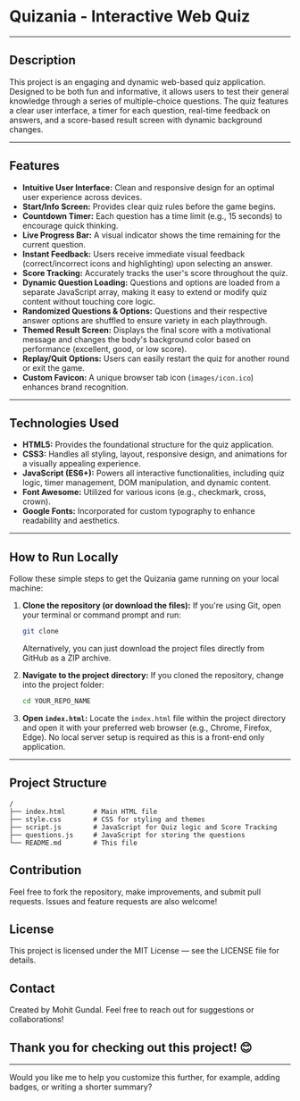 # Quizania - Interactive Web Quiz

---

## Description
This project is an engaging and dynamic web-based quiz application. Designed to be both fun and informative, it allows users to test their general knowledge through a series of multiple-choice questions. The quiz features a clear user interface, a timer for each question, real-time feedback on answers, and a score-based result screen with dynamic background changes.

---

## Features
* **Intuitive User Interface:** Clean and responsive design for an optimal user experience across devices.
* **Start/Info Screen:** Provides clear quiz rules before the game begins.
* **Countdown Timer:** Each question has a time limit (e.g., 15 seconds) to encourage quick thinking.
* **Live Progress Bar:** A visual indicator shows the time remaining for the current question.
* **Instant Feedback:** Users receive immediate visual feedback (correct/incorrect icons and highlighting) upon selecting an answer.
* **Score Tracking:** Accurately tracks the user's score throughout the quiz.
* **Dynamic Question Loading:** Questions and options are loaded from a separate JavaScript array, making it easy to extend or modify quiz content without touching core logic.
* **Randomized Questions & Options:** Questions and their respective answer options are shuffled to ensure variety in each playthrough.
* **Themed Result Screen:** Displays the final score with a motivational message and changes the body's background color based on performance (excellent, good, or low score).
* **Replay/Quit Options:** Users can easily restart the quiz for another round or exit the game.
* **Custom Favicon:** A unique browser tab icon (`images/icon.ico`) enhances brand recognition.

---

## Technologies Used
* **HTML5:** Provides the foundational structure for the quiz application.
* **CSS3:** Handles all styling, layout, responsive design, and animations for a visually appealing experience.
* **JavaScript (ES6+):** Powers all interactive functionalities, including quiz logic, timer management, DOM manipulation, and dynamic content.
* **Font Awesome:** Utilized for various icons (e.g., checkmark, cross, crown).
* **Google Fonts:** Incorporated for custom typography to enhance readability and aesthetics.

---

## How to Run Locally

Follow these simple steps to get the Quizania game running on your local machine:

1.  **Clone the repository (or download the files):**
    If you're using Git, open your terminal or command prompt and run:
    ```bash
    git clone 
    ```
    
    Alternatively, you can just download the project files directly from GitHub as a ZIP archive.

2.  **Navigate to the project directory:**
    If you cloned the repository, change into the project folder:
    ```bash
    cd YOUR_REPO_NAME
    ```

3.  **Open `index.html`:**
    Locate the `index.html` file within the project directory and open it with your preferred web browser (e.g., Chrome, Firefox, Edge). No local server setup is required as this is a front-end only application.

---

## Project Structure
```plaintext
/
├── index.html       # Main HTML file
├── style.css        # CSS for styling and themes
├── script.js        # JavaScript for Quiz logic and Score Tracking
├── questions.js     # JavaScript for storing the questions
└── README.md        # This file
```

## Contribution
Feel free to fork the repository, make improvements, and submit pull requests. Issues and feature requests are also welcome!


## License
This project is licensed under the MIT License — see the LICENSE file for details.


## Contact
Created by Mohit Gundal. Feel free to reach out for suggestions or collaborations!


## Thank you for checking out this project! 😊
---

Would you like me to help you customize this further, for example, adding badges, or writing a shorter summary?
